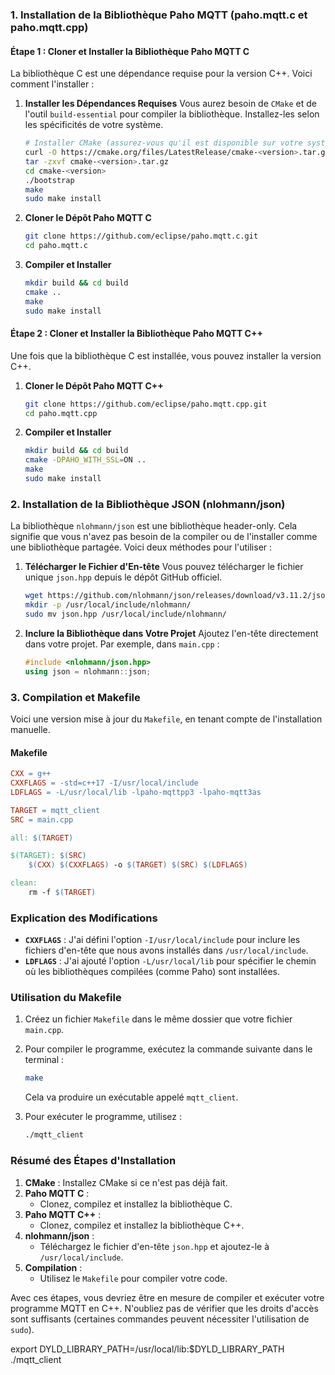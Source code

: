 ### 1. Installation de la Bibliothèque Paho MQTT (paho.mqtt.c et paho.mqtt.cpp)
#### Étape 1 : Cloner et Installer la Bibliothèque Paho MQTT C
La bibliothèque C est une dépendance requise pour la version C++. Voici comment l'installer :

1. **Installer les Dépendances Requises**
   Vous aurez besoin de `CMake` et de l'outil `build-essential` pour compiler la bibliothèque. Installez-les selon les spécificités de votre système.

   ```bash
   # Installer CMake (assurez-vous qu'il est disponible sur votre système)
   curl -O https://cmake.org/files/LatestRelease/cmake-<version>.tar.gz
   tar -zxvf cmake-<version>.tar.gz
   cd cmake-<version>
   ./bootstrap
   make
   sudo make install
   ```

2. **Cloner le Dépôt Paho MQTT C**
   ```bash
   git clone https://github.com/eclipse/paho.mqtt.c.git
   cd paho.mqtt.c
   ```

3. **Compiler et Installer**
   ```bash
   mkdir build && cd build
   cmake ..
   make
   sudo make install
   ```

#### Étape 2 : Cloner et Installer la Bibliothèque Paho MQTT C++
Une fois que la bibliothèque C est installée, vous pouvez installer la version C++.

1. **Cloner le Dépôt Paho MQTT C++**
   ```bash
   git clone https://github.com/eclipse/paho.mqtt.cpp.git
   cd paho.mqtt.cpp
   ```

2. **Compiler et Installer**
   ```bash
   mkdir build && cd build
   cmake -DPAHO_WITH_SSL=ON ..
   make
   sudo make install
   ```

### 2. Installation de la Bibliothèque JSON (nlohmann/json)
La bibliothèque `nlohmann/json` est une bibliothèque header-only. Cela signifie que vous n'avez pas besoin de la compiler ou de l'installer comme une bibliothèque partagée. Voici deux méthodes pour l'utiliser :

1. **Télécharger le Fichier d'En-tête**
   Vous pouvez télécharger le fichier unique `json.hpp` depuis le dépôt GitHub officiel.

   ```bash
   wget https://github.com/nlohmann/json/releases/download/v3.11.2/json.hpp
   mkdir -p /usr/local/include/nlohmann/
   sudo mv json.hpp /usr/local/include/nlohmann/
   ```

2. **Inclure la Bibliothèque dans Votre Projet**
   Ajoutez l'en-tête directement dans votre projet. Par exemple, dans `main.cpp` :

   ```cpp
   #include <nlohmann/json.hpp>
   using json = nlohmann::json;
   ```

### 3. Compilation et Makefile
Voici une version mise à jour du `Makefile`, en tenant compte de l'installation manuelle.

#### Makefile

```makefile
CXX = g++
CXXFLAGS = -std=c++17 -I/usr/local/include
LDFLAGS = -L/usr/local/lib -lpaho-mqttpp3 -lpaho-mqtt3as

TARGET = mqtt_client
SRC = main.cpp

all: $(TARGET)

$(TARGET): $(SRC)
	$(CXX) $(CXXFLAGS) -o $(TARGET) $(SRC) $(LDFLAGS)

clean:
	rm -f $(TARGET)
```

### Explication des Modifications
- **`CXXFLAGS`** : J'ai défini l'option `-I/usr/local/include` pour inclure les fichiers d'en-tête que nous avons installés dans `/usr/local/include`.
- **`LDFLAGS`** : J'ai ajouté l'option `-L/usr/local/lib` pour spécifier le chemin où les bibliothèques compilées (comme Paho) sont installées.
  
### Utilisation du Makefile
1. Créez un fichier `Makefile` dans le même dossier que votre fichier `main.cpp`.
2. Pour compiler le programme, exécutez la commande suivante dans le terminal :

   ```bash
   make
   ```

   Cela va produire un exécutable appelé `mqtt_client`.
3. Pour exécuter le programme, utilisez :

   ```bash
   ./mqtt_client
   ```

### Résumé des Étapes d'Installation
1. **CMake** : Installez CMake si ce n'est pas déjà fait.
2. **Paho MQTT C** :
   - Clonez, compilez et installez la bibliothèque C.
3. **Paho MQTT C++** :
   - Clonez, compilez et installez la bibliothèque C++.
4. **nlohmann/json** :
   - Téléchargez le fichier d'en-tête `json.hpp` et ajoutez-le à `/usr/local/include`.
5. **Compilation** :
   - Utilisez le `Makefile` pour compiler votre code.

Avec ces étapes, vous devriez être en mesure de compiler et exécuter votre programme MQTT en C++. N'oubliez pas de vérifier que les droits d'accès sont suffisants (certaines commandes peuvent nécessiter l'utilisation de `sudo`).




export DYLD_LIBRARY_PATH=/usr/local/lib:$DYLD_LIBRARY_PATH
./mqtt_client